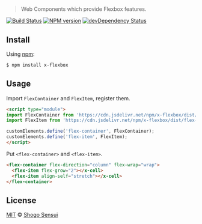 # <x-flexbox>

> Web Components which provide Flexbox features.

[![Build Status](https://travis-ci.org/1000ch/x-flexbox.svg?branch=master)](https://travis-ci.org/1000ch/x-flexbox)
[![NPM version](https://badge.fury.io/js/x-flexbox.svg)](http://badge.fury.io/js/x-flexbox)
[![devDependency Status](https://david-dm.org/1000ch/x-flexbox/dev-status.svg)](https://david-dm.org/1000ch/x-flexbox?type=dev)

## Install

Using [npm](https://www.npmjs.org/package/x-flexbox):

```sh
$ npm install x-flexbox
```

## Usage

Import `FlexContainer` and `FlexItem`, register them.

```html
<script type="module">
import FlexContainer from 'https://cdn.jsdelivr.net/npm/x-flexbox/dist/flex-container.js';
import FlexItem from 'https://cdn.jsdelivr.net/npm/x-flexbox/dist/flex-item.js';

customElements.define('flex-container', FlexContainer);
customElements.define('flex-item', FlexItem);
</script>
```

Put `<flex-container>` and `<flex-item>`.

```html
<flex-container flex-direction="column" flex-wrap="wrap">
  <flex-item flex-grow="2"></x-cell>
  <flex-item align-self="stretch"></x-cell>
</flex-container>
```

## License

[MIT](https://1000ch.mit-license.org) © [Shogo Sensui](https://github.com/1000ch)
